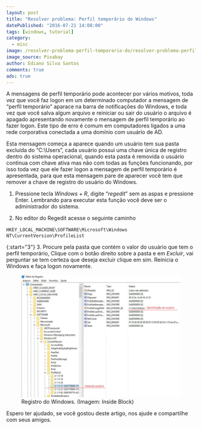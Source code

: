 ```yaml
---
layout: post
title: "Resolver problema: Perfil temporário do Windows"
datePublished: "2016-07-21 14:08:00"
tags: [windows, tutorial]
category:
  - misc
image: /resolver-problema-perfil-temporario-do/resolver-problema-perfil-temporario-do.jpg
image_source: Pixabay
author: Ediano Silva Santos
comments: true
ads: true
---
```


A mensagens de perfil temporário pode acontecer por vários motivos, toda vez que você faz logon em um determinado computador a mensagem de “perfil temporário” aparace na barra de notificações do Windows, e toda vez que você salva algum arquivo e reiniciar ou sair do usuário o arquivo é apagado apresentando novamente o mensagem de perfil temporário ao fazer logon. Este tipo de erro é comum em computadores ligados a uma rede corporativa conectada a uma domínio com usuário de AD.

Esta mensagem começa a aparece quando um usuário tem sua pasta excluída do “C:\Users”, cada usuário possui uma chave única de registro dentro do sistema operacional, quando esta pasta é removida o usuário continua com chave ativa mas não com todas as funções funcionando, por isso toda vez que ele fazer logon a mensagem de perfil temporário é apresentada, para que esta mensagem pare de aparecer você tem que remover a chave de registro do usuário do Windows.

1. Pressione tecla *Windows + R*, digite “*regedit*” sem as aspas e pressione Enter. Lembrando para executar esta função você deve ser o administrador do sistema.

2. No editor do Regedit acesse o seguinte caminho

```
HKEY_LOCAL_MACHINE\SOFTWARE\Microsoft\Windows NT\CurrentVersion\ProfileList
```

{:start="3"}
3. Procure pela pasta que contém o valor do usuário que tem o perfil temporário, Clique com o botão direito sobre a pasta e em *Excluir*, vai perguntar se tem certeza que deseja excluir clique em sim. Reinicia o Windows e faça logon novamente.

<figure class="image">
<img alt="Registro do Windows" src="/assets/blog/resolver-problema-perfil-temporario-do/regedit-windows.jpg">
<figcaption>Registro do Windows. (Imagem: Inside Block)</figcaption>
</figure>

Espero ter ajudado, se você gostou deste artigo, nos ajude e compartilhe com seus amigos.
